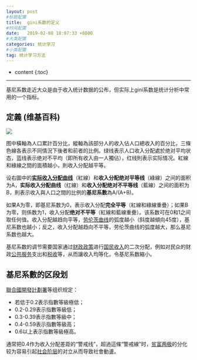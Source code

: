 ```yaml
---
layout: post
#标题配置
title:  gini系数的定义
#时间配置
date:   2019-02-08 18:07:33 +0800
#大类配置
categories: 统计学习
#小类配置
tag: 统计学习方法
---
```


* content
{:toc}
---

基尼系数走近大众是由于收入统计数据的公布，但实际上gini系数是统计分析中常用的一个指标。

## 定義 (维基百科)
[![](http://upload-images.jianshu.io/upload_images/8533342-f58c1e4cd72cf92c.png?imageMogr2/auto-orient/strip%7CimageView2/2/w/1240)](https://zh.wikipedia.org/wiki/File:Lorenz-curve1.png) 

图中橫軸為人口累計百分比，縱軸為該部分人的收入佔人口總收入的百分比，三條色線各表示不同情況下後者和前者的比例。绿线表示人口收入分配處於绝对平均状态，蓝线表示绝对不平均（即所有收入由一人獨佔），红线則表示实际情况。紅線和綠線之間的面積越小，則收入分配越平等。

设右圖中的[**实际收入分配曲线**](https://zh.wikipedia.org/wiki/%E5%8A%B3%E4%BC%A6%E8%8C%A8%E6%9B%B2%E7%BA%BF "劳伦茨曲线")（紅線）和**收入分配绝对平等线**（綠線）之间的面积为A，**实际收入分配曲线**（红線）和**收入分配绝对不平等线**（藍線）之间的面积为B，則表示收入與人口之間的比例的**基尼系數**為A/(A+B)。

如果A为零，即基尼系数为0，表示收入分配**完全平等**（紅線和綠線重疊）；如果B为零，则係数为1，收入分配**绝对不平等**（紅線和藍線重疊）。该系数可在0和1之间取任何值。收入分配越趋向平等，[劳伦茨曲线](https://zh.wikipedia.org/wiki/%E5%8A%B3%E4%BC%A6%E8%8C%A8%E6%9B%B2%E7%BA%BF "劳伦茨曲线")的弧度越小（斜度越傾向45度），基尼系数也越小；反之，收入分配越趋向不平等，劳伦茨曲线的弧度越大，那么基尼系数也越大。

基尼系数的调节需要国家通过[财政政策](https://zh.wikipedia.org/wiki/%E8%B4%A2%E6%94%BF%E6%94%BF%E7%AD%96 "财政政策")进行[国民收入](https://zh.wikipedia.org/wiki/%E5%9C%8B%E6%B0%91%E6%94%B6%E5%85%A5 "國民收入")的二次分配，例如对民众的财政[公共服务](https://zh.wikipedia.org/wiki/%E5%85%AC%E5%85%B1%E6%9C%8D%E5%8B%99 "公共服務")支出和[税收](https://zh.wikipedia.org/wiki/%E7%A8%8E%E6%94%B6 "税收")等，从而讓收入均等化，令基尼系数縮小。

## 基尼系數的区段划
[聯合國開發計劃署](https://zh.wikipedia.org/wiki/%E8%81%AF%E5%90%88%E5%9C%8B%E9%96%8B%E7%99%BC%E8%A8%88%E5%8A%83%E7%BD%B2 "聯合國開發計劃署")等组织规定：

*   若低于0.2表示指數等級極低；
*   0.2-0.29表示指數等級低；
*   0.3-0.39表示指數等級中；
*   0.4-0.59表示指數等級高；
*   0.6以上表示指數等級極高。

通常把0.4作为收入分配差距的“警戒线”，超過這條“警戒線”时，[贫富两极](https://zh.wikipedia.org/w/index.php?title=%E8%B4%AB%E5%AF%8C%E4%B8%A4%E6%9E%81&action=edit&redlink=1 "贫富两极（页面不存在）")的分化较为容易引起[社会阶层](https://zh.wikipedia.org/wiki/%E7%A4%BE%E4%BC%9A%E9%98%B6%E5%B1%82 "社会阶层")的对立从而导致社會動盪。

